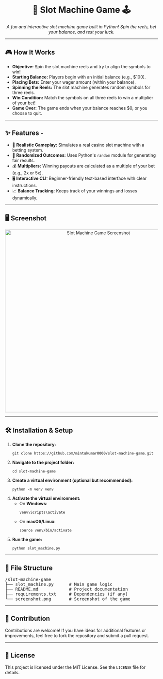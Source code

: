 <h1 align="center">🎰 Slot Machine Game 🕹️</h1>
<p align="center">
  <em>A fun and interactive slot machine game built in Python! Spin the reels, bet your balance, and test your luck.</em>
</p>

---

<h2>🎮 How It Works</h2>
<ul>
  <li><strong>Objective:</strong> Spin the slot machine reels and try to align the symbols to win!</li>
  <li><strong>Starting Balance:</strong> Players begin with an initial balance (e.g., $100).</li>
  <li><strong>Placing Bets:</strong> Enter your wager amount (within your balance).</li>
  <li><strong>Spinning the Reels:</strong> The slot machine generates random symbols for three reels.</li>
  <li><strong>Win Condition:</strong> Match the symbols on all three reels to win a multiplier of your bet!</li>
  <li><strong>Game Over:</strong> The game ends when your balance reaches $0, or you choose to quit.</li>
</ul>

---

<h2>✨ Features - </h2>
<ul>
  <li>🎲 <strong>Realistic Gameplay:</strong> Simulates a real casino slot machine with a betting system.</li>
  <li>🎰 <strong>Randomized Outcomes:</strong> Uses Python's <code>random</code> module for generating fair results.</li>
  <li>💰 <strong>Multipliers:</strong> Winning payouts are calculated as a multiple of your bet (e.g., 2x or 5x).</li>
  <li>🖥️ <strong>Interactive CLI:</strong> Beginner-friendly text-based interface with clear instructions.</li>
  <li>📈 <strong>Balance Tracking:</strong> Keeps track of your winnings and losses dynamically.</li>
</ul>

---

<h2>🖥️ Screenshot</h2>
<p align="center">
  <img src="./screenshot.png" alt="Slot Machine Game Screenshot" width="600" />
</p>

---

<h2>🛠️ Installation & Setup</h2>
<ol>
  <li><strong>Clone the repository:</strong>
    <pre><code>git clone https://github.com/mintukumar0000/slot-machine-game.git</code></pre>
  </li>
  <li><strong>Navigate to the project folder:</strong>
    <pre><code>cd slot-machine-game</code></pre>
  </li>
  <li><strong>Create a virtual environment (optional but recommended):</strong>
    <pre><code>python -m venv venv</code></pre>
  </li>
  <li><strong>Activate the virtual environment:</strong>
    <ul>
      <li>On <strong>Windows</strong>:
        <pre><code>venv\Scripts\activate</code></pre>
      </li>
      <li>On <strong>macOS/Linux</strong>:
        <pre><code>source venv/bin/activate</code></pre>
      </li>
    </ul>
  </li>
  <li><strong>Run the game:</strong>
    <pre><code>python slot_machine.py</code></pre>
  </li>
</ol>

---

<h2>📂 File Structure</h2>
<pre>
/slot-machine-game
├── slot_machine.py      # Main game logic
├── README.md            # Project documentation
├── requirements.txt     # Dependencies (if any)
└── screenshot.png       # Screenshot of the game
</pre>

---

<h2>🤝 Contribution</h2>
<p>Contributions are welcome! If you have ideas for additional features or improvements, feel free to fork the repository and submit a pull request.</p>

---

<h2>📜 License</h2>
<p>This project is licensed under the MIT License. See the <code>LICENSE</code> file for details.</p>
